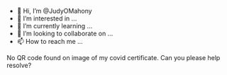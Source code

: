 - 👋 Hi, I’m @JudyOMahony
- 👀 I’m interested in ...
- 🌱 I’m currently learning ...
- 💞️ I’m looking to collaborate on ...
- 📫 How to reach me ...

<!---
JudyOMahony/JudyOMahony is a ✨ special ✨ repository because its `README.md` (this file) appears on your GitHub profile.
You can click the Preview link to take a look at your changes.
--->
No QR code found on image of my covid certificate. Can you please help resolve?
